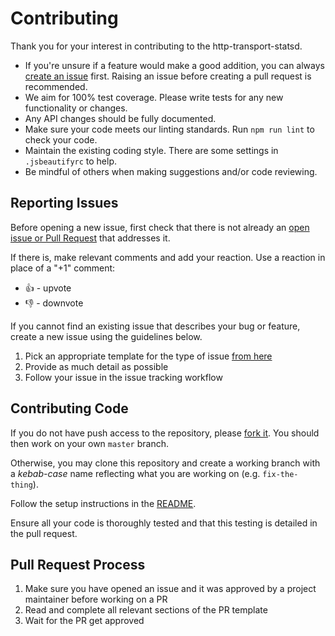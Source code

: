 # Contributing

Thank you for your interest in contributing to the http-transport-statsd. 

* If you're unsure if a feature would make a good addition, you can always [create an issue](https://github.com/bbc/http-transport-statsd/issues/new) first. Raising an issue before creating a pull request is recommended. 
* We aim for 100% test coverage. Please write tests for any new functionality or changes.
* Any API changes should be fully documented.
* Make sure your code meets our linting standards. Run `npm run lint` to check your code.
* Maintain the existing coding style. There are some settings in `.jsbeautifyrc` to help.
* Be mindful of others when making suggestions and/or code reviewing.



## Reporting Issues
Before opening a new issue, first check that there is not already an [open issue or Pull Request](https://github.com/bbc/http-transport-statsd/issues?utf8=%E2%9C%93&q=is%3Aopen) that addresses it.

If there is, make relevant comments and add your reaction. Use a reaction in place of a "+1" comment:
* 👍 - upvote
* 👎 - downvote

If you cannot find an existing issue that describes your bug or feature, create a new issue using the guidelines below.

1. Pick an appropriate template for the type of issue [from here](https://github.com/bbc/http-transport-statsd/issues/choose)
2. Provide as much detail as possible
3. Follow your issue in the issue tracking workflow

## Contributing Code
If you do not have push access to the repository, please [fork it](https://help.github.com/en/articles/fork-a-repo). You should then work on your own `master` branch.

Otherwise, you may clone this repository and create a working branch with a _kebab-case_ name reflecting what you are working on (e.g. `fix-the-thing`).

Follow the setup instructions in the [README](../README.md).

Ensure all your code is thoroughly tested and that this testing is detailed in the pull request.

## Pull Request Process
1. Make sure you have opened an issue and it was approved by a project maintainer before working on a PR
2. Read and complete all relevant sections of the PR template
3. Wait for the PR get approved
